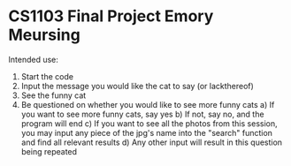 # CS1103 Final Project Emory Meursing

Intended use:
1) Start the code
2) Input the message you would like the cat to say (or lackthereof)
3) See the funny cat
4) Be questioned on whether you would like to see more funny cats
	a) If you want to see more funny cats, say yes
	b) If not, say no, and the program will end
	c) If you want to see all the photos from this session, you may input any piece of the jpg's name into the "search" function and find all relevant results
	d) Any other input will result in this question being repeated